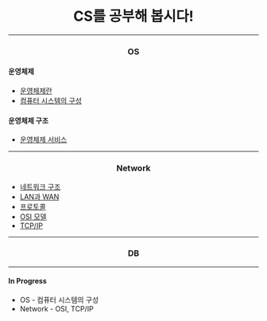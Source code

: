 # <center>CS를 공부해 봅시다!</center>
--------------------------------------
### <center>OS</center>
#### 운영체제
- [운영체제란](OS/운영체제/운영체제란.md)
- [컴퓨터 시스템의 구성](OS/운영체제/컴퓨터%20시스템의%20구성.md)
#### 운영체제 구조
- [운영체제 서비스](OS/운영체제%20구조/운영체제%20서비스.md)
-----------------------
### <center>Network</center>
- [네트워크 구조](Network/네트워크%20구조.md)
- [LAN과 WAN](Network/LAN과%20WAN.md)
- [프로토콜](Network/프로토콜.md)
- [OSI 모델](Network/OSI모델.md)
- [TCP/IP](Network/TCP-IP.md)
-----------------------
### <center>DB</center>

-----------------------
#### In Progress
- OS - 컴퓨터 시스템의 구성
- Network - OSI, TCP/IP